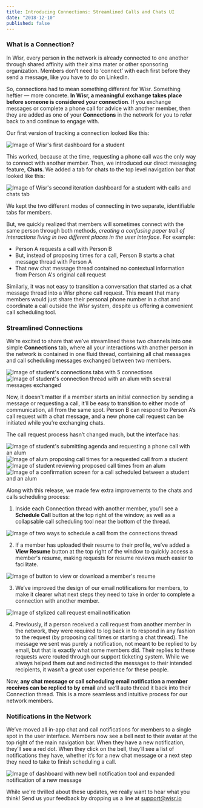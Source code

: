 ```yaml
---
title: Introducing Connections: Streamlined Calls and Chats UI
date: "2018-12-10"
published: false
---
```


### What is a Connection?

In Wisr, every person in the network is already connected to one another through shared affinity with their alma mater or other sponsoring organization. Members don’t need to ‘connect’ with each first before they send a message, like you have to do on LinkedIn. 

So, connections had to mean something different for Wisr. Something heftier — more concrete. **In Wisr, a meaningful exchange takes place before someone is considered your connection**. If you exchange messages or complete a phone call for advice with another member, then they are added as one of your **Connections** in the network for you to refer back to and continue to engage with. 

Our first version of tracking a connection looked like this:

![Image of Wisr's first dashboard for a student](./wisr-student-dashboard-1.png)

This worked, because at the time, requesting a phone call was the only way to connect with another member. Then, we introduced our direct messaging feature, **Chats**. We added a tab for chats to the top level navigation bar that looked like this: 

![Image of Wisr's second iteration dashboard for a student with calls and chats tab](./wisr-student-dashboard-2.png)

We kept the two different modes of connecting in two separate, identifiable tabs for members.

But, we quickly realized that members will sometimes connect with the same person through both methods, _creating a confusing paper trail of interactions living in two different places in the user interface_. For example:

 - Person A requests a call with Person B
 - But, instead of proposing times for a call, Person B starts a chat message thread with Person A
 - That new chat message thread contained no contextual information from Person A's original call request

Similarly, it was not easy to transition a conversation that started as a chat message thread into a Wisr phone call request. This meant that many members would just share their personal phone number in a chat and coordinate a call outside the Wisr system, despite us offering a convenient call scheduling tool.

### Streamlined Connections

We’re excited to share that we’ve streamlined these two channels into one simple **Connections** tab, where all your interactions with another person in the network is contained in one fluid thread, containing all chat messages and call scheduling messages exchanged between two members. 

![Image of student's connections tabs with 5 connections](./connections-tab-overview.png)
![Image of student's connection thread with an alum with several messages exchanged](./connection-thread-activity-4.png)

Now, it doesn't matter if a member starts an initial connection by sending a message or requesting a call, it’ll be easy to transition to either mode of communication, all from the same spot. Person B can respond to Person A’s call request with a chat message, and a new phone call request can be initiated while you’re exchanging chats. 

The call request process hasn’t changed much, but the interface has: 

![Image of student's submitting agenda and requesting a phone call with an alum](./request-a-call-agenda-complete.png)
![Image of alum proposing call times for a requested call from a student](./propose-call-times.png)
![Image of student reviewing proposed call times from an alum](./choose-a-time.png)
![Image of a confirmation screen for a call scheduled between a student and an alum](./call-scheduled-confirmation.png)

Along with this release, we made few extra improvements to the chats and calls scheduling process:

1. Inside each Connection thread with another member, you’ll see a **Schedule Call** button at the top right of the window, as well as a collapsable call scheduling tool near the bottom of the thread.

![Image of two ways to schedule a call from the connections thread](./highlight-schedule-a-call.png)

2. If a member has uploaded their resume to their profile, we’ve added a **View Resume** button at the top right of the window to quickly access a member's resume, making requests for resume reviews much easier to facilitate. 

![Image of button to view or download a member's resume](./view-resume.png)

3. We’ve improved the design of our email notifications for members, to make it clearer what next steps they need to take in order to complete a connection with another member.

![Image of stylized call request email notification](./call-request-email-notification.png)

4. Previously, if a person received a call request from another member in the network, they were required to log back in to respond in any fashion to the request (by proposing call times or starting a chat thread). The message we sent was purely a notification, not meant to be replied to by email, but that is exactly what some members did. Their replies to these requests were routed through our support ticketing system. While we always helped them out and redirected the messages to their intended recipients, it wasn’t a great user experience for these people.

Now, **any chat message or call scheduling email notification a member receives can be replied to by email** and we’ll auto thread it back into their Connection thread. This is a more seamless and intuitive process for our network members.

### Notifications in the Network

We’ve moved all in-app chat and call notifications for members to a single spot in the user interface. Members now see a bell next to their avatar at the top right of the main navigation bar. When they have a new notification, they’ll see a red dot. When they click on the bell, they’ll see a list of notifications they have, whether it’s for a new chat message or a next step they need to take to finish scheduling a call.

![Image of dashboard with new bell notification tool and expanded notification of a new message](./dashboard-bell-notification-expanded.png)

While we're thrilled about these updates, we really want to hear what you think! Send us your feedback by dropping us a line at <a href="support@wisr.io">support@wisr.io</a>
